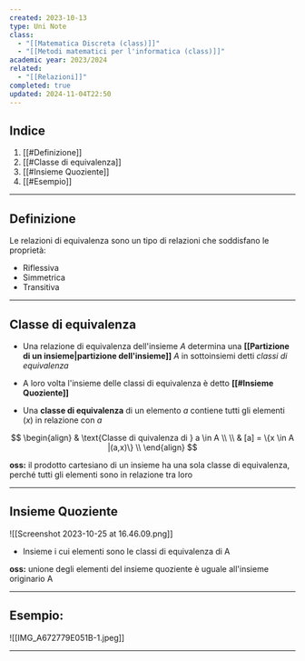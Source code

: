 ```yaml
---
created: 2023-10-13
type: Uni Note
class:
  - "[[Matematica Discreta (class)]]"
  - "[[Metodi matematici per l'informatica (class)]]"
academic year: 2023/2024
related:
  - "[[Relazioni]]"
completed: true
updated: 2024-11-04T22:50
---
```


## Indice
1. [[#Definizione]]
2. [[#Classe di equivalenza]]
3. [[#Insieme Quoziente]]
4. [[#Esempio]]

---
## Definizione
Le relazioni di equivalenza sono un tipo di relazioni che soddisfano le proprietà:
- Riflessiva
- Simmetrica
- Transitiva

---
## Classe di equivalenza
- Una relazione di equivalenza dell'insieme *A* determina una **[[Partizione di un insieme|partizione dell'insieme]]** *A* in sottoinsiemi detti *classi di equivalenza*
- A loro volta l'insieme delle classi di equivalenza è detto **[[#Insieme Quoziente]]**

- Una **classe di equivalenza** di un elemento *a* contiene tutti gli elementi (*x*) in relazione con *a*

$$ 
\begin{align}
& \text{Classe di quivalenza di } a \in A \\ \\
& [a] = \{x \in A |(a,x)\} \\
\end{align}
$$

**oss:** il prodotto cartesiano di un insieme ha una sola classe di equivalenza, perché tutti gli elementi sono in relazione tra loro


---
## Insieme Quoziente

![[Screenshot 2023-10-25 at 16.46.09.png]]

- Insieme i cui elementi sono le classi di equivalenza di A

**oss:** unione degli elementi del insieme quoziente è uguale all'insieme originario A

---
## Esempio:
![[IMG_A672779E051B-1.jpeg]]

---
